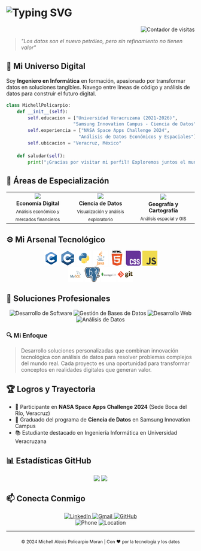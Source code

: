 # <img src="https://readme-typing-svg.demolab.com?font=Montserrat&weight=700&size=32&duration=3000&pause=1000&color=3490DE&center=false&vCenter=true&random=false&width=500&lines=Hola%2C+Soy+Michell+Policarpio+%F0%9F%8C%8F" alt="Typing SVG" />

<div align="right">
  <img src="https://komarev.com/ghpvc/?username=michellpolicarpio&label=Visitantes&color=3490DE&style=flat" alt="Contador de visitas" />
</div>

> _"Los datos son el nuevo petróleo, pero sin refinamiento no tienen valor"_

## 🌟 Mi Universo Digital

Soy **Ingeniero en Informática** en formación, apasionado por transformar datos en soluciones tangibles. Navego entre líneas de código y análisis de datos para construir el futuro digital.

```python
class MichellPolicarpio:
    def __init__(self):
        self.educacion = ["Universidad Veracruzana (2021-2026)", 
                         "Samsung Innovation Campus - Ciencia de Datos"]
        self.experiencia = ["NASA Space Apps Challenge 2024", 
                           "Análisis de Datos Económicos y Espaciales"]
        self.ubicacion = "Veracruz, México"
        
    def saludar(self):
        print("¡Gracias por visitar mi perfil! Exploremos juntos el mundo de los datos y el desarrollo.")
```

## 🔭 Áreas de Especialización

<table>
  <tr>
    <td align="center" width="33%">
      <img src="https://img.icons8.com/color/96/000000/economic-improvement.png" width="50"/>
      <br><b>Economía Digital</b>
      <br><sub>Análisis económico y mercados financieros</sub>
    </td>
    <td align="center" width="33%">
      <img src="https://img.icons8.com/color/96/000000/data-configuration.png" width="50"/>
      <br><b>Ciencia de Datos</b>
      <br><sub>Visualización y análisis exploratorio</sub>
    </td>
    <td align="center" width="33%">
      <img src="https://img.icons8.com/color/96/000000/geography.png" width="50"/>
      <br><b>Geografía y Cartografía</b>
      <br><sub>Análisis espacial y GIS</sub>
    </td>
  </tr>
</table>

## ⚙️ Mi Arsenal Tecnológico

<div align="center">
  <code><img height="40" src="https://raw.githubusercontent.com/github/explore/80688e429a7d4ef2fca1e82350fe8e3517d3494d/topics/c/c.png"></code>
  <code><img height="40" src="https://raw.githubusercontent.com/github/explore/80688e429a7d4ef2fca1e82350fe8e3517d3494d/topics/cpp/cpp.png"></code>
  <code><img height="40" src="https://raw.githubusercontent.com/github/explore/80688e429a7d4ef2fca1e82350fe8e3517d3494d/topics/python/python.png"></code>
  <code><img height="40" src="https://raw.githubusercontent.com/github/explore/80688e429a7d4ef2fca1e82350fe8e3517d3494d/topics/java/java.png"></code>
  <code><img height="40" src="https://raw.githubusercontent.com/github/explore/80688e429a7d4ef2fca1e82350fe8e3517d3494d/topics/html/html.png"></code>
  <code><img height="40" src="https://raw.githubusercontent.com/github/explore/80688e429a7d4ef2fca1e82350fe8e3517d3494d/topics/css/css.png"></code>
  <code><img height="40" src="https://raw.githubusercontent.com/github/explore/80688e429a7d4ef2fca1e82350fe8e3517d3494d/topics/javascript/javascript.png"></code>
</div>

<div align="center">
  <code><img height="40" src="https://raw.githubusercontent.com/github/explore/80688e429a7d4ef2fca1e82350fe8e3517d3494d/topics/mysql/mysql.png"></code>
  <code><img height="40" src="https://raw.githubusercontent.com/github/explore/80688e429a7d4ef2fca1e82350fe8e3517d3494d/topics/postgresql/postgresql.png"></code>
  <code><img height="40" src="https://raw.githubusercontent.com/github/explore/80688e429a7d4ef2fca1e82350fe8e3517d3494d/topics/mongodb/mongodb.png"></code>
  <code><img height="40" src="https://raw.githubusercontent.com/github/explore/80688e429a7d4ef2fca1e82350fe8e3517d3494d/topics/git/git.png"></code>
</div>

## 🚀 Soluciones Profesionales

<div align="center">
  <img src="https://img.shields.io/badge/%E2%AD%90-Desarrollo%20de%20Software-FF6B6B?style=for-the-badge" alt="Desarrollo de Software" />
  <img src="https://img.shields.io/badge/%E2%AD%90-Gestión%20de%20Bases%20de%20Datos-4ECDC4?style=for-the-badge" alt="Gestión de Bases de Datos" />
  <img src="https://img.shields.io/badge/%E2%AD%90-Desarrollo%20Web-1A535C?style=for-the-badge" alt="Desarrollo Web" />
  <img src="https://img.shields.io/badge/%E2%AD%90-Análisis%20de%20Datos-F9C80E?style=for-the-badge" alt="Análisis de Datos" />
</div>

### 🔍 Mi Enfoque
> Desarrollo soluciones personalizadas que combinan innovación tecnológica con análisis de datos para resolver problemas complejos del mundo real. Cada proyecto es una oportunidad para transformar conceptos en realidades digitales que generan valor.

## 🏆 Logros y Trayectoria

- 🌌 Participante en **NASA Space Apps Challenge 2024** (Sede Boca del Río, Veracruz)
- 🧠 Graduado del programa de **Ciencia de Datos** en Samsung Innovation Campus
- 📚 Estudiante destacado en Ingeniería Informática en Universidad Veracruzana

## 📊 Estadísticas GitHub

<div align="center">
  <img height="180em" src="https://github-readme-stats.vercel.app/api/top-langs/?username=michellpolicarpio&theme=blueberry&hide_border=true&include_all_commits=true&count_private=true&layout=compact" />
  <img height="180em" src="https://github-readme-stats.vercel.app/api?username=michellpolicarpio&theme=blueberry&hide_border=true&include_all_commits=true&count_private=true" />
</div>

## 📫 Conecta Conmigo

<div align="center">
  <a href="https://www.linkedin.com/in/michellpolicarpio/" target="_blank">
    <img src="https://img.shields.io/badge/LinkedIn-%230077B5.svg?&style=for-the-badge&logo=linkedin&logoColor=white" alt="LinkedIn" />
  </a>
  <a href="mailto:michellpolicarpio@gmail.com">
    <img src="https://img.shields.io/badge/Gmail-%23D14836.svg?&style=for-the-badge&logo=gmail&logoColor=white" alt="Gmail" />
  </a>
  <a href="https://github.com/michellpolicarpio">
    <img src="https://img.shields.io/badge/GitHub-%23181717.svg?&style=for-the-badge&logo=github&logoColor=white" alt="GitHub" />
  </a>
</div>

<div align="center">
  <img src="https://img.shields.io/badge/📱-229%20136%200054-25D366?style=flat-square&labelColor=25D366&logoColor=white" alt="Phone" />
  <img src="https://img.shields.io/badge/📍-Veracruz,%20México-4285F4?style=flat-square&labelColor=4285F4&logoColor=white" alt="Location" />
</div>

---

<div align="center">
  <sub>© 2024 Michell Alexis Policarpio Moran | Con ❤️ por la tecnología y los datos</sub>
</div>
